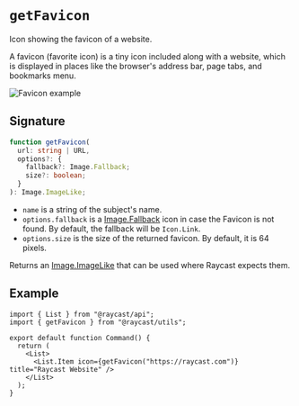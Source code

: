 # `getFavicon`

Icon showing the favicon of a website.

A favicon (favorite icon) is a tiny icon included along with a website, which is displayed in places like the browser's address bar, page tabs, and bookmarks menu.

![Favicon example](../../.gitbook/assets/utils-favicon.png)

## Signature

```ts
function getFavicon(
  url: string | URL,
  options?: {
    fallback?: Image.Fallback;
    size?: boolean;
  }
): Image.ImageLike;
```

- `name` is a string of the subject's name.
- `options.fallback` is a [Image.Fallback](../../api-reference/user-interface/icons-and-images.md#image.fallback) icon in case the Favicon is not found. By default, the fallback will be `Icon.Link`.
- `options.size` is the size of the returned favicon. By default, it is 64 pixels.

Returns an [Image.ImageLike](../../api-reference/user-interface/icons-and-images.md) that can be used where Raycast expects them.

## Example

```tsx
import { List } from "@raycast/api";
import { getFavicon } from "@raycast/utils";

export default function Command() {
  return (
    <List>
      <List.Item icon={getFavicon("https://raycast.com")} title="Raycast Website" />
    </List>
  );
}
```
